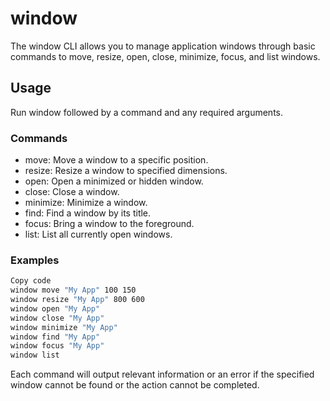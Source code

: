 # window
The window CLI allows you to manage application windows through basic commands to move, resize, open, close, minimize, focus, and list windows.

## Usage
Run window followed by a command and any required arguments.

### Commands
- move: Move a window to a specific position.
- resize: Resize a window to specified dimensions.
- open: Open a minimized or hidden window.
- close: Close a window.
- minimize: Minimize a window.
- find: Find a window by its title.
- focus: Bring a window to the foreground.
- list: List all currently open windows.

### Examples
```bash
Copy code
window move "My App" 100 150
window resize "My App" 800 600
window open "My App"
window close "My App"
window minimize "My App"
window find "My App"
window focus "My App"
window list
```

Each command will output relevant information or an error if the specified window cannot be found or the action cannot be completed.
